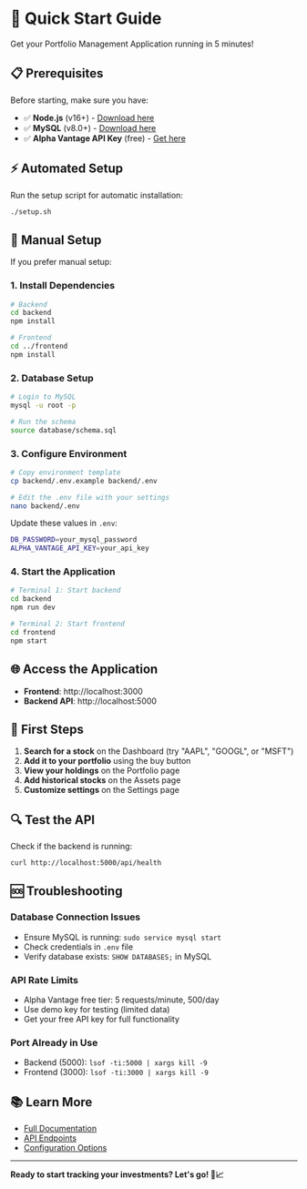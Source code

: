 # 🚀 Quick Start Guide

Get your Portfolio Management Application running in 5 minutes!

## 📋 Prerequisites

Before starting, make sure you have:
- ✅ **Node.js** (v16+) - [Download here](https://nodejs.org/)
- ✅ **MySQL** (v8.0+) - [Download here](https://dev.mysql.com/downloads/mysql/)
- ✅ **Alpha Vantage API Key** (free) - [Get here](https://www.alphavantage.co/support/#api-key)

## ⚡ Automated Setup

Run the setup script for automatic installation:

```bash
./setup.sh
```

## 🔧 Manual Setup

If you prefer manual setup:

### 1. Install Dependencies

```bash
# Backend
cd backend
npm install

# Frontend
cd ../frontend
npm install
```

### 2. Database Setup

```bash
# Login to MySQL
mysql -u root -p

# Run the schema
source database/schema.sql
```

### 3. Configure Environment

```bash
# Copy environment template
cp backend/.env.example backend/.env

# Edit the .env file with your settings
nano backend/.env
```

Update these values in `.env`:
```bash
DB_PASSWORD=your_mysql_password
ALPHA_VANTAGE_API_KEY=your_api_key
```

### 4. Start the Application

```bash
# Terminal 1: Start backend
cd backend
npm run dev

# Terminal 2: Start frontend
cd frontend
npm start
```

## 🌐 Access the Application

- **Frontend**: http://localhost:3000
- **Backend API**: http://localhost:5000

## 🎯 First Steps

1. **Search for a stock** on the Dashboard (try "AAPL", "GOOGL", or "MSFT")
2. **Add it to your portfolio** using the buy button
3. **View your holdings** on the Portfolio page
4. **Add historical stocks** on the Assets page
5. **Customize settings** on the Settings page

## 🔍 Test the API

Check if the backend is running:
```bash
curl http://localhost:5000/api/health
```

## 🆘 Troubleshooting

### Database Connection Issues
- Ensure MySQL is running: `sudo service mysql start`
- Check credentials in `.env` file
- Verify database exists: `SHOW DATABASES;` in MySQL

### API Rate Limits
- Alpha Vantage free tier: 5 requests/minute, 500/day
- Use demo key for testing (limited data)
- Get your free API key for full functionality

### Port Already in Use
- Backend (5000): `lsof -ti:5000 | xargs kill -9`
- Frontend (3000): `lsof -ti:3000 | xargs kill -9`

## 📚 Learn More

- [Full Documentation](README.md)
- [API Endpoints](README.md#-api-endpoints)
- [Configuration Options](README.md#-configuration)

---

**Ready to start tracking your investments? Let's go! 🚀📈**